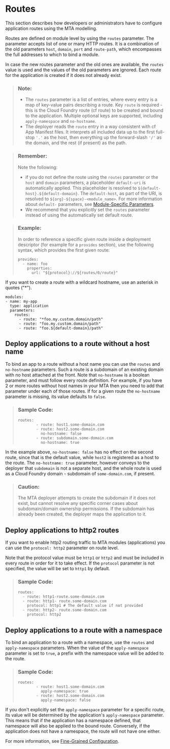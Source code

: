 <!-- loio53daaafe8f8345fc9b8497b86d17c9d9 -->

# Routes

This section describes how developers or administrators have to configure application routes using the MTA modelling.

Routes are defined on module level by using the `routes` parameter. The parameter accepts list of one or many HTTP routes. It is a combination of the old parameters `host`, `domain`, `port` and `route-path`, which encompasses the full addresses to which to bind a module.

In case the new routes parameter and the old ones are available, the `routes` value is used and the values of the old parameters are ignored. Each route for the application is created if it does not already exist.

> ### Note:  
> -   The `routes` parameter is a list of entries, where every entry is a map of key-value pairs describing a route. Key `route` is required - this is the Cloud Foundry route \(cf route\) to be created and bound to the application. Multiple optional keys are supported, including `apply-namespace` and `no-hostname`.
> -   The deployer reads the `route` entry in a way consistent with cf App Manifest files. It interprets all included data up to the first full-stop `'.'` as the host, then everything up the forward-slash `'/'` as the domain, and the rest \(if present\) as the path.

> ### Remember:  
> Note the following:
> 
> -   if you do not define the route using the `routes` parameter or the `host` and `domain` parameters, a placeholder `default-uri` is automatically applied. This placeholder is resolved to `${default-host}.${default-domain}`. The `default-host`, as part of the URI, is resolved to `${org}-${space}-<module_name>`. For more information about `default-` parameters, see [Module-Specific Parameters](modules-177d34d.md#loio177d34d45e3d4fd99f4eeeffc5814cf1__section_moduleSpecificParameters).
> -   We recommend that you explicitly set the `routes` parameter instead of using the automatically set default route.

> ### Example:  
> In order to reference a specific given route inside a deployment descriptor \(for example for a `provides` section\), use the following syntax, which provides the first given route:
> 
> ```
> provides:
>   - name: foo
>     properties:
>       url: "${protocol}://${routes/0/route}"
> 
> ```

If you want to create a route with a wildcard hostname, use an asterisk in quotes \("\*"\).

```
modules:
- name: my-app
  type: application
  parameters:
    routes:
      - route: "*foo.my.custom.domain/path"
      - route: "foo.my.custom.domain/path"
      - route: "foo.${default-domain}/path"

```



## Deploy applications to a route without a host name

To bind an app to a route without a host name you can use the `routes` and `no-hostname` parameters. Such a route is a subdomain of an existing domain with no host attached at the front. Note that `no-hostname` is a boolean parameter, and must follow every route definition. For example, if you have 2 or more routes without host names in your MTA then you need to add that parameter under each of those routes. If for a given route the `no-hostname` parameter is missing, its value defaults to `false`.

> ### Sample Code:  
> ```
> routes:
>         - route: host1.some-domain.com
>         - route: host2.some-domain.com
>           no-hostname: false
>         - route: subdomain.some-domain.com
>           no-hostname: true
> ```

In the example above, `no-hostname: false` has no effect on the second route, since that is the default value, while `host2` is registered as a host to the route. The `no-hostname: true` parameter, however conveys to the deployer that `subdomain` is not a separate host, and the whole route is used as a Cloud Foundry domain - subdomain of `some-domain.com`, if present.

> ### Caution:  
> The MTA deployer attempts to create the subdomain if it does not exist, but cannot resolve any specific corner cases about subdomain/domain ownership permissions. If the subdomain has already been created, the deployer maps the application to it.



<a name="loio53daaafe8f8345fc9b8497b86d17c9d9__section_dxq_1y3_pzb"/>

## Deploy applications to http2 routes

If you want to enable http2 routing traffic to MTA modules \(applications\) you can use the `protocol: http2` parameter on route level.

Note that the protocol value must be `http1` or `http2` and must be included in every route in order for it to take effect. If the `protocol` parameter is not specified, the value will be set to `http1` by default.

> ### Sample Code:  
> ```
> routes:
>   - route: http1-route.some-domain.com
>   - route: http1- route.some-domain.com
>     protocol: http1 # The default value if not provided
>   - route: http2- route.some-domain.com
>     protocol: http2
> ```



<a name="loio53daaafe8f8345fc9b8497b86d17c9d9__section_mpm_dwl_xcc"/>

## Deploy applications to a route with a namespace

To bind an application to a route with a namespace, use the `routes` and `apply-namespace` parameters. When the value of the `apply-namespace` parameter is set to `true`, a prefix with the namespace value will be added to the route.

> ### Sample Code:  
> ```
> routes:
>         - route: host1.some-domain.com
>           apply-namespace: true
>         - route: host2.some-domain.com
>           apply-namespace: false
> ```

If you don't explicitly set the `apply-namespace` parameter for a specific route, its value will be determined by the application's `apply-namespace` parameter. This means that if the application has a namespace defined, that namespace will also be applied to the bound route. Conversely, if the application does not have a namespace, the route will not have one either.

For more information, see [Fine-Grained Configuration](namespaces-b28fd77.md#loiob28fd77836d44bde8c404618bf0f1228__section_hmf_khn_xcc).

